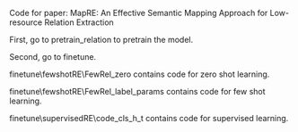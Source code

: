 Code for paper: MapRE: An Effective Semantic Mapping Approach for Low-resource Relation Extraction

First, go to pretrain_relation to pretrain the model. 

Second, go to finetune. 

finetune\fewshotRE\FewRel_zero contains code for zero shot learning. 

finetune\fewshotRE\FewRel_label_params contains code for few shot learning. 

finetune\supervisedRE\code_cls_h_t contains code for supervised learning. 
